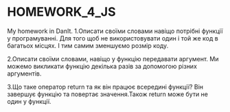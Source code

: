 # HOMEWORK_4_JS
My homework in DanIt.
1.Описати своїми словами навіщо потрібні функції у програмуванні.
Для того щоб не використовувати один і той же код в багатьох місцях. І тим самим зменшуємо розмір коду.

2.Описати своїми словами, навіщо у функцію передавати аргумент.
Ми можемо викликати функцію декілька разів за допомогою різних аргументів.

3.Що таке оператор return та як він працює всередині функції?
Він завершує функцію та повертає значення.Також return може бути не один у функції.